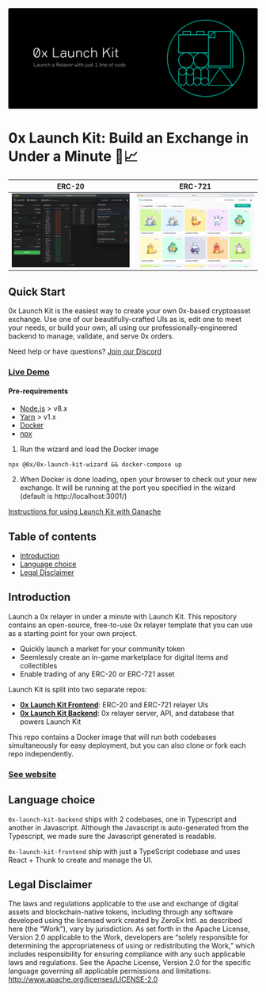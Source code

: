 <img src="launch-kit-banner.png">

# 0x Launch Kit: Build an Exchange in Under a Minute 🚀📈

|     ERC-20     |     ERC-721     |
| :------------: | :-------------: |
| ![](erc20.png) | ![](erc721.png) |

## Quick Start

0x Launch Kit is the easiest way to create your own 0x-based cryptoasset exchange. Use one of our beautifully-crafted UIs as is, edit one to meet your needs, or build your own, all using our professionally-engineered backend to manage, validate, and serve 0x orders.

Need help or have questions? [Join our Discord](https://discordapp.com/invite/Xv45HzV)

### [Live Demo](https://demo.0x.org/erc20/)

#### Pre-requirements

-   [Node.js](https://nodejs.org/en/download/) > v8.x
-   [Yarn](https://yarnpkg.com/en/) > v1.x
-   [Docker](https://docs.docker.com/compose/install/)
-   [npx](https://www.npmjs.com/package/npx)

1. Run the wizard and load the Docker image

```
npx @0x/0x-launch-kit-wizard && docker-compose up
```

2. When Docker is done loading, open your browser to check out your new exchange. It will be running at the port you specified in the wizard (default is http://localhost:3001/)

[Instructions for using Launch Kit with Ganache](https://hackmd.io/-rC79gYWRyG7h6M9jUf5qA)

## Table of contents

-   [Introduction](#introduction)
-   [Language choice](#language-choice)
-   [Legal Disclaimer](#legal-disclaimer)

## Introduction

Launch a 0x relayer in under a minute with Launch Kit. This repository contains an open-source, free-to-use 0x relayer template that you can use as a starting point for your own project.

-   Quickly launch a market for your community token
-   Seemlessly create an in-game marketplace for digital items and collectibles
-   Enable trading of any ERC-20 or ERC-721 asset

Launch Kit is split into two separate repos:

-   **[0x Launch Kit Frontend](https://github.com/0xProject/0x-launch-kit-frontend)**: ERC-20 and ERC-721 relayer UIs
-   **[0x Launch Kit Backend](https://github.com/0xProject/0x-launch-kit-backend)**: 0x relayer server, API, and database that powers Launch Kit

This repo contains a Docker image that will run both codebases simultaneously for easy deployment, but you can also clone or fork each repo independently.

### [See website](https://0xproject.com/launch-kit)

## Language choice

`0x-launch-kit-backend` ships with 2 codebases, one in Typescript and another in Javascript. Although the Javascript is auto-generated from the Typescript, we made sure the Javascript generated is readable.

`0x-launch-kit-frontend` ship with just a TypeScript codebase and uses React + Thunk to create and manage the UI.

## Legal Disclaimer

The laws and regulations applicable to the use and exchange of digital assets and blockchain-native tokens, including through any software developed using the licensed work created by ZeroEx Intl. as described here (the “Work”), vary by jurisdiction. As set forth in the Apache License, Version 2.0 applicable to the Work, developers are “solely responsible for determining the appropriateness of using or redistributing the Work,” which includes responsibility for ensuring compliance with any such applicable laws and regulations.
See the Apache License, Version 2.0 for the specific language governing all applicable permissions and limitations: http://www.apache.org/licenses/LICENSE-2.0
